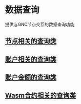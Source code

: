 # 数据查询

提供与GNC节点交互的数据查询功能
## [节点相关的查询类](chain.java/QueryNode.md)
## [账户相关的查询类](chain.java/QueryAuth.md)
## [账户金额的查询类](chain.java/QueryBank.md) 
## [Wasm合约相关的查询类](chain.java/QueryWasm.md)
